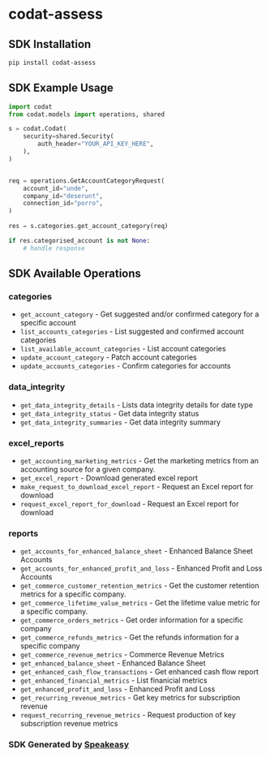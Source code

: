 # codat-assess

<!-- Start SDK Installation -->
## SDK Installation

```bash
pip install codat-assess
```
<!-- End SDK Installation -->

## SDK Example Usage
<!-- Start SDK Example Usage -->
```python
import codat
from codat.models import operations, shared

s = codat.Codat(
    security=shared.Security(
        auth_header="YOUR_API_KEY_HERE",
    ),
)


req = operations.GetAccountCategoryRequest(
    account_id="unde",
    company_id="deserunt",
    connection_id="porro",
)
    
res = s.categories.get_account_category(req)

if res.categorised_account is not None:
    # handle response
```
<!-- End SDK Example Usage -->

<!-- Start SDK Available Operations -->
## SDK Available Operations


### categories

* `get_account_category` - Get suggested and/or confirmed category for a specific account
* `list_accounts_categories` - List suggested and confirmed account categories
* `list_available_account_categories` - List account categories
* `update_account_category` - Patch account categories
* `update_accounts_categories` - Confirm categories for accounts

### data_integrity

* `get_data_integrity_details` - Lists data integrity details for date type
* `get_data_integrity_status` - Get data integrity status
* `get_data_integrity_summaries` - Get data integrity summary

### excel_reports

* `get_accounting_marketing_metrics` - Get the marketing metrics from an accounting source for a given company.
* `get_excel_report` - Download generated excel report
* `make_request_to_download_excel_report` - Request an Excel report for download
* `request_excel_report_for_download` - Request an Excel report for download

### reports

* `get_accounts_for_enhanced_balance_sheet` - Enhanced Balance Sheet Accounts
* `get_accounts_for_enhanced_profit_and_loss` - Enhanced Profit and Loss Accounts
* `get_commerce_customer_retention_metrics` - Get the customer retention metrics for a specific company.
* `get_commerce_lifetime_value_metrics` - Get the lifetime value metric for a specific company.
* `get_commerce_orders_metrics` - Get order information for a specific company
* `get_commerce_refunds_metrics` - Get the refunds information for a specific company
* `get_commerce_revenue_metrics` - Commerce Revenue Metrics
* `get_enhanced_balance_sheet` - Enhanced Balance Sheet
* `get_enhanced_cash_flow_transactions` - Get enhanced cash flow report
* `get_enhanced_financial_metrics` - List finanicial metrics
* `get_enhanced_profit_and_loss` - Enhanced Profit and Loss
* `get_recurring_revenue_metrics` - Get key metrics for subscription revenue
* `request_recurring_revenue_metrics` - Request production of key subscription revenue metrics
<!-- End SDK Available Operations -->

### SDK Generated by [Speakeasy](https://docs.speakeasyapi.dev/docs/using-speakeasy/client-sdks)
